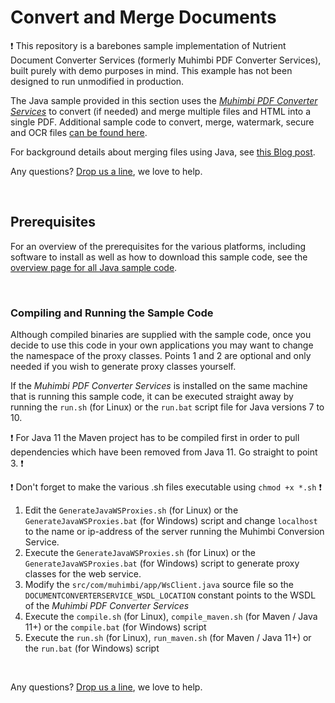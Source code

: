 # Convert and Merge Documents
:exclamation:
This repository is a barebones sample implementation of Nutrient Document Converter Services (formerly Muhimbi PDF Converter Services), built purely with demo purposes in mind. This example has not been designed to run unmodified in production.

The Java sample provided in this section uses the *[Muhimbi PDF Converter Services](http://www.muhimbi.com/Products/PDF-Converter-Services/summary.aspx)* to convert (if needed) and merge multiple files and HTML into a single PDF. Additional sample code to convert, merge, watermark, secure and OCR files [can be found here](../).

For background details about merging files using Java, see [this Blog post](http://blog.muhimbi.com/2011/12/converting-and-merging-multiple-files.html).

Any questions? [Drop us a line](http://www.muhimbi.com/contact.aspx), we love to help.


<br/>


## Prerequisites
For an overview of the prerequisites for the various platforms, including software to install as well as how to download this sample code, see the [overview page for all Java sample code](../).

<br/>

### Compiling and Running the Sample Code
Although compiled binaries are supplied with the sample code, once you decide to use this code in your own applications you may want to change the namespace of the proxy classes. Points 1 and 2 are optional and only needed if you wish to generate proxy classes yourself.

If the *Muhimbi PDF Converter Services* is installed on the same machine that is running this sample code, it can be executed straight away by running the `run.sh` (for Linux) or the `run.bat` script file for Java versions 7 to 10.

:exclamation: For Java 11 the Maven project has to be compiled first in order to pull dependencies which have been removed from Java 11. Go straight to point 3. :exclamation:

:exclamation: Don't forget to make the various .sh files executable using `chmod +x *.sh` :exclamation:

1. Edit the `GenerateJavaWSProxies.sh` (for Linux) or the `GenerateJavaWSProxies.bat` (for Windows) script and change `localhost` to the name or ip-address of the server running the Muhimbi Conversion Service.
2. Execute the `GenerateJavaWSProxies.sh` (for Linux) or the `GenerateJavaWSProxies.bat` (for Windows) script to generate proxy classes for the web service.
3. Modify the `src/com/muhimbi/app/WsClient.java` source file so the `DOCUMENTCONVERTERSERVICE_WSDL_LOCATION` constant points to the WSDL of the *Muhimbi PDF Converter Services*
4. Execute the `compile.sh` (for Linux), `compile_maven.sh` (for Maven / Java 11+) or the `compile.bat` (for Windows) script
5. Execute the `run.sh` (for Linux), `run_maven.sh` (for Maven / Java 11+) or the `run.bat` (for Windows) script

<br/>

Any questions? [Drop us a line](http://www.muhimbi.com/contact.aspx), we love to help.

